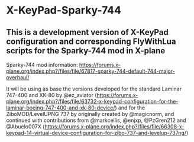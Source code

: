 # X-KeyPad-Sparky-744

## This is a development version of X-KeyPad configuration and corresponding FlyWithLua scripts for the Sparky-744 mod in X-plane

Sparky-744 mod information: https://forums.x-plane.org/index.php?/files/file/67817-sparky-744-default-744-major-overhaul/

It will be using as base the versions developed for the standard Laminar 747-400 and XK-80 by @ez_aviator (https://forums.x-plane.org/index.php?/files/file/63732-x-keypad-configuration-for-the-laminar-boeing-747-400-and-xk-80-device/) and for the ZiboMOD/LevelUPNG 737 by originally created by @magicnorm, and continued with contributions from @markcellis, @enjxp, @PzGren212 and @Abuelo007X (https://forums.x-plane.org/index.php?/files/file/66308-x-keypad-14-virtual-device-configuration-for-zibo-737-and-levelup-737ng/)
